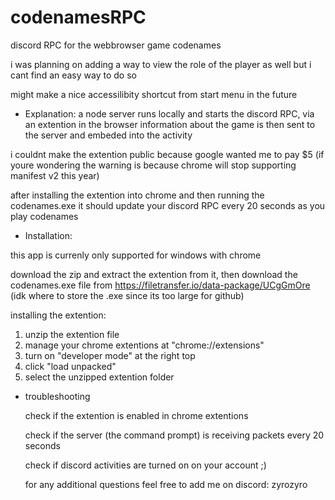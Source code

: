 # codenamesRPC

discord RPC for the webbrowser game codenames

i was planning on adding a way to view the role of the player as well but i cant find an easy way to do so

might make a nice accessilibity shortcut from start menu in the future


- Explanation:
a node server runs locally and starts the discord RPC, via an extention in the browser information about the game is then sent to the server and embeded into the activity

i couldnt make the extention public because google wanted me to pay $5
(if youre wondering the warning is because chrome will stop supporting manifest v2 this year)

after installing the extention into chrome and then running the codenames.exe it should update your discord RPC every 20 seconds as you play codenames


- Installation:

this app is currenly only supported for windows with chrome

download the zip and extract the extention from it, then download the codenames.exe file from https://filetransfer.io/data-package/UCgGmOre  
(idk where to store the .exe since its too large for github)

installing the extention:

1. unzip the extention file
2. manage your chrome extentions at "chrome://extensions"
3. turn on "developer mode" at the right top
4. click "load unpacked"
5. select the unzipped extention folder


- troubleshooting

  check if the extention is enabled in chrome extentions
  
  check if the server (the command prompt) is receiving packets every 20 seconds
  
  check if discord activities are turned on on your account ;)
  
  for any additional questions feel free to add me on discord: zyrozyro
  
